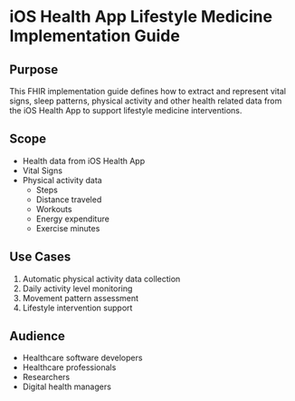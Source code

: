 # iOS Health App Lifestyle Medicine Implementation Guide

## Purpose
This FHIR implementation guide defines how to extract and represent vital signs, sleep patterns, physical activity and other health related data from the iOS Health App to support lifestyle medicine interventions.

## Scope
- Health data from iOS Health App
- Vital Signs
- Physical activity data
	- Steps
	- Distance traveled
	- Workouts
	- Energy expenditure
	- Exercise minutes

## Use Cases
1. Automatic physical activity data collection
2. Daily activity level monitoring
3. Movement pattern assessment
4. Lifestyle intervention support

## Audience
- Healthcare software developers
- Healthcare professionals
- Researchers
- Digital health managers
